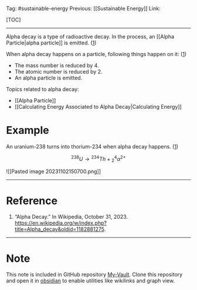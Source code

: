 Tag: #sustainable-energy 
Previous: [[Sustainable Energy]]
Link: 

[TOC]

---

Alpha decay is a type of radioactive decay. In the process, an [[Alpha Particle|alpha particle]] is emitted. (<u>1</u>)

When alpha decay happens on a particle, following things happen on it: (<u>1</u>)

- The mass number is reduced by 4.
- The atomic number is reduced by 2.
- An alpha particle is emitted.

Topics related to alpha decay:

- [[Alpha Particle]]
- [[Calculating Energy Associated to Alpha Decay|Calculating Energy]]

# Example

An uranium-238 turns into thorium-234 when alpha decay happens. (<u>1</u>)

$${}^{238}U \longrightarrow {}^{234}Th + {}^4_2\alpha^{2+}$$

![[Pasted image 20231102150700.png]]

---

# Reference

1. “Alpha Decay.” In Wikipedia, October 31, 2023. https://en.wikipedia.org/w/index.php?title=Alpha_decay&oldid=1182881275.

---

# Note

This note is included in GitHub repository [My-Vault](https://github.com/LittleD3092/My-Vault.git). Clone this repository and open it in [obsidian](https://obsidian.md/) to enable utilities like wikilinks and graph view.